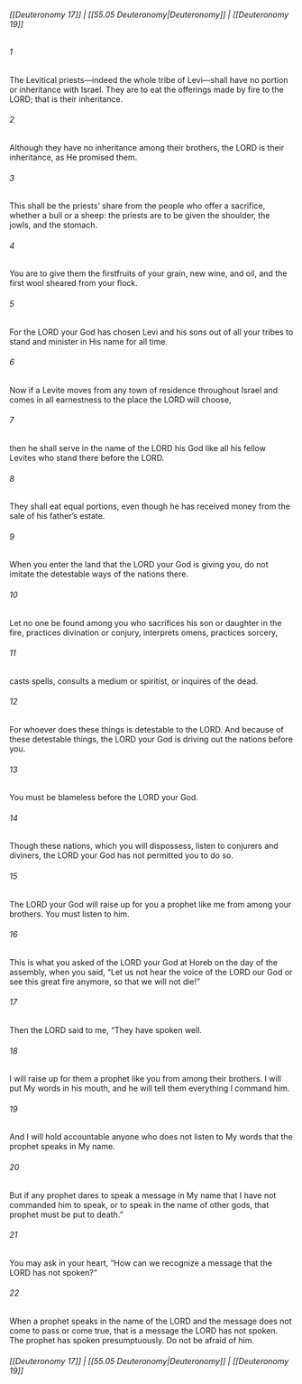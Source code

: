 
###### [[Deuteronomy 17]] | [[55.05 Deuteronomy|Deuteronomy]] | [[Deuteronomy 19]]

###### 1
The Levitical priests—indeed the whole tribe of Levi—shall have no portion or inheritance with Israel. They are to eat the offerings made by fire to the LORD; that is their inheritance.
###### 2
Although they have no inheritance among their brothers, the LORD is their inheritance, as He promised them.
###### 3
This shall be the priests’ share from the people who offer a sacrifice, whether a bull or a sheep: the priests are to be given the shoulder, the jowls, and the stomach.
###### 4
You are to give them the firstfruits of your grain, new wine, and oil, and the first wool sheared from your flock.
###### 5
For the LORD your God has chosen Levi and his sons out of all your tribes to stand and minister in His name for all time.
###### 6
Now if a Levite moves from any town of residence throughout Israel and comes in all earnestness to the place the LORD will choose,
###### 7
then he shall serve in the name of the LORD his God like all his fellow Levites who stand there before the LORD.
###### 8
They shall eat equal portions, even though he has received money from the sale of his father’s estate.
###### 9
When you enter the land that the LORD your God is giving you, do not imitate the detestable ways of the nations there.
###### 10
Let no one be found among you who sacrifices his son or daughter in the fire, practices divination or conjury, interprets omens, practices sorcery,
###### 11
casts spells, consults a medium or spiritist, or inquires of the dead.
###### 12
For whoever does these things is detestable to the LORD. And because of these detestable things, the LORD your God is driving out the nations before you.
###### 13
You must be blameless before the LORD your God.
###### 14
Though these nations, which you will dispossess, listen to conjurers and diviners, the LORD your God has not permitted you to do so.
###### 15
The LORD your God will raise up for you a prophet like me from among your brothers. You must listen to him.
###### 16
This is what you asked of the LORD your God at Horeb on the day of the assembly, when you said, “Let us not hear the voice of the LORD our God or see this great fire anymore, so that we will not die!”
###### 17
Then the LORD said to me, “They have spoken well.
###### 18
I will raise up for them a prophet like you from among their brothers. I will put My words in his mouth, and he will tell them everything I command him.
###### 19
And I will hold accountable anyone who does not listen to My words that the prophet speaks in My name.
###### 20
But if any prophet dares to speak a message in My name that I have not commanded him to speak, or to speak in the name of other gods, that prophet must be put to death.”
###### 21
You may ask in your heart, “How can we recognize a message that the LORD has not spoken?”
###### 22
When a prophet speaks in the name of the LORD and the message does not come to pass or come true, that is a message the LORD has not spoken. The prophet has spoken presumptuously. Do not be afraid of him.

###### [[Deuteronomy 17]] | [[55.05 Deuteronomy|Deuteronomy]] | [[Deuteronomy 19]]
